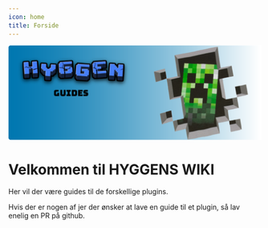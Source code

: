 ```yaml
---
icon: home
title: Forside
---
```


![HYGGENS](/img/main.png)

# Velkommen til HYGGENS WIKI

Her vil der være guides til de forskellige plugins. 

Hvis der er nogen af jer der ønsker at lave en guide til et plugin, så lav enelig en PR på github.
